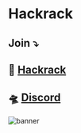 # Hackrack
## Join ⤵
## 🚀 [Hackrack](https://nextgen-joiner.herokuapp.com/)  
## 🛸 [Discord](https://discord.gg/WpssyBkF) 
![banner](https://user-images.githubusercontent.com/74172466/135963065-07280545-0d28-44c8-af1c-6038579317d2.png)
